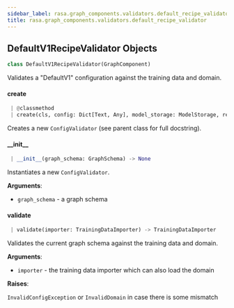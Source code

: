 ```yaml
---
sidebar_label: rasa.graph_components.validators.default_recipe_validator
title: rasa.graph_components.validators.default_recipe_validator
---
```

## DefaultV1RecipeValidator Objects

```python
class DefaultV1RecipeValidator(GraphComponent)
```

Validates a &quot;DefaultV1&quot; configuration against the training data and domain.

#### create

```python
 | @classmethod
 | create(cls, config: Dict[Text, Any], model_storage: ModelStorage, resource: Resource, execution_context: ExecutionContext) -> DefaultV1RecipeValidator
```

Creates a new `ConfigValidator` (see parent class for full docstring).

#### \_\_init\_\_

```python
 | __init__(graph_schema: GraphSchema) -> None
```

Instantiates a new `ConfigValidator`.

**Arguments**:

- `graph_schema` - a graph schema

#### validate

```python
 | validate(importer: TrainingDataImporter) -> TrainingDataImporter
```

Validates the current graph schema against the training data and domain.

**Arguments**:

- `importer` - the training data importer which can also load the domain

**Raises**:

  `InvalidConfigException` or `InvalidDomain` in case there is some mismatch

